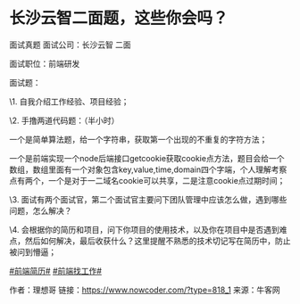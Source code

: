 # 长沙云智二面题，这些你会吗？

面试真题 面试公司：长沙云智 二面

面试职位：前端研发

面试题：

\1. 自我介绍工作经验、项目经验；

\2. 手撸两道代码题：（半小时）

一个是简单算法题，给一个字符串，获取第一个出现的不重复的字符方法；

一个是前端实现一个node后端接口getcookie获取cookie点方法，题目会给一个数组，数组里面有一个对象包含key,value,time,domain四个字端，个人理解考察点有两个，一个是对于一二域名cookie可以共享，二是注意cookie点过期时间；

\3. 面试有两个面试官，第二个面试官主要问下团队管理中应该怎么做，遇到哪些问题，怎么解决？

\4. 会根据你的简历和项目，问下你项目的使用技术，以及你在项目中是否遇到难点，然后如何解决，最后收获什么？这里提醒不熟悉的技术切记写在简历中，防止被问到懵逼；

 [#前端简历#]() [#前端找工作#]()



作者：理想哥
链接：https://www.nowcoder.com/?type=818_1
来源：牛客网